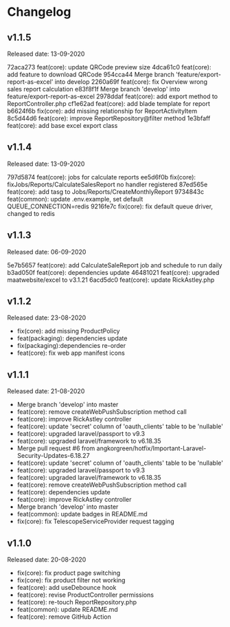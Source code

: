 # Changelog

## v1.1.5

Released date: 13-09-2020

72aca273 feat(core): update QRCode preview size
4dca61c0 feat(core): add feature to download QRCode
954cca44 Merge branch 'feature/export-report-as-excel' into develop
2260a69f feat(core): fix Overview wrong sales report calculation
e83f8f1f Merge branch 'develop' into feature/export-report-as-excel
2978ddaf feat(core): add export method to ReportController.php
cf1e62ad feat(core): add blade template for report
b6624f6b fix(core): add missing relationship for ReportActivityItem
8c5d44d6 feat(core): improve ReportRepository@filter method
1e3bfaff feat(core): add base excel export class

## v1.1.4

Released date: 13-09-2020

797d5874 feat(core): jobs for calculate reports
ee5d6f0b fix(core): fixJobs/Reports/CalculateSalesReport no handler registered
87ed565e feat(core): add tasg to Jobs/Reports/CreateMonthlyReport
9734843c feat(common): update .env.example, set default QUEUE_CONNECTION=redis
9216fe7c fix(core): fix default queue driver, changed to redis


## v1.1.3

Released date: 06-09-2020

5e7b5657 feat(core): add CalculateSaleReport job and schedule to run daily
b3ad050f feat(core): dependencies update
46481021 feat(core): upgraded maatwebsite/excel to v3.1.21
6acd5dc0 feat(core): update RickAstley.php

## v1.1.2

Released date: 23-08-2020

- fix(core): add missing ProductPolicy
- feat(packaging): dependencies update
- fix(packaging):dependencies re-order
- feat(core): fix web app manifest icons

## v1.1.1

Released date: 21-08-2020

- Merge branch 'develop' into master
- feat(core): remove createWebPushSubscription method call
- feat(core): improve RickAstley controller
- feat(core): update 'secret' column of 'oauth_clients' table to be 'nullable'
- feat(core): upgraded laravel/passport to v9.3
- feat(core): upgraded laravel/framework to v6.18.35
- Merge pull request #6 from angkorgreen/hotfix/Important-Laravel-Security-Updates-6.18.27
- feat(core): update 'secret' column of 'oauth_clients' table to be 'nullable'
- feat(core): upgraded laravel/passport to v9.3
- feat(core): upgraded laravel/framework to v6.18.35
- feat(core): remove createWebPushSubscription method call
- feat(core): dependencies update
- feat(core): improve RickAstley controller
- Merge branch 'develop' into master
- feat(common): update badges in README.md
- fix(core): fix TelescopeServiceProvider request tagging

## v1.1.0

Released date: 20-08-2020

- fix(core): fix product page switching
- fix(core): fix product filter not working
- feat(core): add useDebounce hook
- feat(core): revise ProductController permissions
- feat(core): re-touch ReportRepository.php
- feat(common): update README.md
- feat(core): remove GitHub Action
